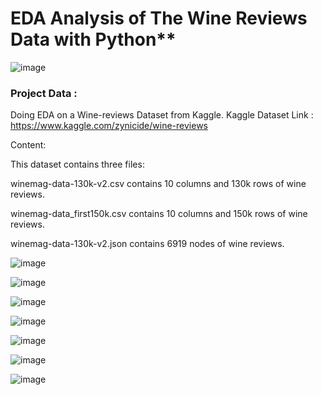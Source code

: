 # EDA Analysis of The Wine Reviews Data with Python**

![image](https://github.com/gautam2000/Wine-Reviews-Data-EDA-Project/assets/32203981/5cf116b4-b4b1-4956-9bd6-312b9fac32a5)



### Project Data :
Doing EDA on a Wine-reviews Dataset from Kaggle.
Kaggle Dataset Link : https://www.kaggle.com/zynicide/wine-reviews

Content:

This dataset contains three files:

winemag-data-130k-v2.csv contains 10 columns and 130k rows of wine reviews.

winemag-data_first150k.csv contains 10 columns and 150k rows of wine reviews.

winemag-data-130k-v2.json contains 6919 nodes of wine reviews.


![image](https://github.com/gautam2000/Wine-Reviews-Data-EDA-Project/assets/32203981/9e7d4ba1-3989-4553-9c5f-f4235eaebe02)

![image](https://github.com/gautam2000/Wine-Reviews-Data-EDA-Project/assets/32203981/3233f218-d8c8-4e27-b236-4fdfbce2f7b8)

![image](https://github.com/gautam2000/Wine-Reviews-Data-EDA-Project/assets/32203981/f553c080-5264-411a-ab17-cbde2c9f0281)

![image](https://github.com/gautam2000/Wine-Reviews-Data-EDA-Project/assets/32203981/05944614-d5ce-491e-a248-c8c4562510a2)

![image](https://github.com/gautam2000/Wine-Reviews-Data-EDA-Project/assets/32203981/e2569932-9cba-4e82-b653-e74f526a5a31)

![image](https://github.com/gautam2000/Wine-Reviews-Data-EDA-Project/assets/32203981/584eb5b8-d0a1-4660-a1b2-5f3e1288cebe)

![image](https://github.com/gautam2000/Wine-Reviews-Data-EDA-Project/assets/32203981/c336961c-677b-40de-a570-90bbfecd90b6)


